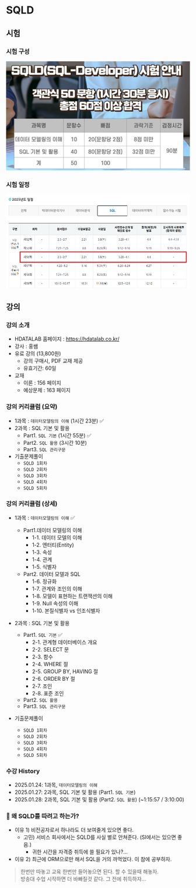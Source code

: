 # SQLD

## 시험

### 시험 구성

![sqld](img/sqld.png)

### 시험 일정

![sqld_schedule](img/sqld_schedule.png)

## 강의

### 강의 소개

- HDATALAB 홈페이지 : https://hdatalab.co.kr/
- 강사 : 홍쌤
- 유료 강의 (13,800원)
  - 강의 구매시, PDF 교재 제공
  - 유효기간: 60일
- 교재 
  - 이론 : 156 페이지
  - 예상문제 : 163 페이지

### 강의 커리큘럼 (요약)

- 1과목 : `데이터모델링의 이해` (1시간 23분) ✅
- 2과목 : SQL 기본 및 활용
  - Part1. `SQL 기본` (1시간 55분) ✅
  - Part2. `SQL 활용` (3시간 10분)
  - Part3. `SQL 관리구문`
- 기출문제풀이
  - `SQLD 1회차`
  - `SQLD 2회차`
  - `SQLD 3회차`
  - `SQLD 4회차`
  - `SQLD 5회차`

### 강의 커리큘럼 (상세)

- 1과목 : `데이터모델링의 이해` ✅
    - Part1.데이터 모델링의 이해
      - 1-1. 데이터 모델의 이해
      - 1-2. 엔터티(Entity)
      - 1-3. 속성
      - 1-4. 관계
      - 1-5. 식별자
    - Part2. 데이터 모델과 SQL
      - 1-6. 정규화
      - 1-7. 관계와 조인의 이해
      - 1-8. 모델이 표현하는 트랜잭션의 이해
      - 1-9. Null 속성의 이해
      - 1-10. 본질식별자 vs 인조식별자
      
- 2과목 : SQL 기본 및 활용
  - Part1. `SQL 기본` ✅
    - 2-1. 관계형 데이터베이스 개요
    - 2-2. SELECT 문
    - 2-3. 함수
    - 2-4. WHERE 절
    - 2-5. GROUP BY, HAVING 절
    - 2-6. ORDER BY 절
    - 2-7. 조인
    - 2-8. 표준 조인
  - Part2. `SQL 활용`
  - Part3. `SQL 관리구문`
- 기출문제풀이
  - `SQLD 1회차`
  - `SQLD 2회차`
  - `SQLD 3회차`
  - `SQLD 4회차`
  - `SQLD 5회차`

### 수강 History

- 2025.01.24: 1과목, `데이터모델링의 이해`
- 2025.01.27: 2과목, SQL 기본 및 활용 (Part1. `SQL 기본`)
- 2025.01.28: 2과목, SQL 기본 및 활용 (Part2. `SQL 활용`) (~1:15:57 / 3:10:00)

### 🔎 왜 SQLD를 따려고 하는가?

- 이유 1) 비전공자로서 하나라도 더 보여줄게 있으면 좋다.
    - 고민) 서비스 회사에서는 SQLD를 사실 별로 안쳐준다. (SI에서는 있으면 좋음.) 
      - 귀한 시간을 자격증 취득에 쓸 필요가 있나?...
- 이유 2) 최근에 ORM으로만 해서 SQL을 거의 까먹었다. 이 참에 공부하자.

> 한번만 따놓고 교육 한번만 들어놓으면 된다. 할 수 있을때 해놓자.<br>
> 방송대 수업 시작하면 더 바빠질것 같다. 그 전에 취득하자...
